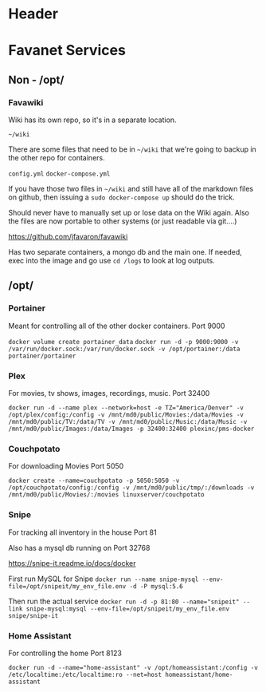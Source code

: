 <!-- TITLE: Home -->
<!-- SUBTITLE: A quick summary of Home -->

# Header

# Favanet Services
## Non - /opt/

### Favawiki

Wiki has its own repo, so it's in a separate location.

`~/wiki`

There are some files that need to be in `~/wiki` that we're going to backup in the other repo for containers.

`config.yml`
`docker-compose.yml`

If you have those two files in `~/wiki` and still have all of the markdown files on github, then issuing a `sudo docker-compose up` should do the trick.

Should never have to manually set up or lose data on the Wiki again. Also the files are now portable to other systems (or just readable via git....)

https://github.com/jfavaron/favawiki

Has two separate containers, a mongo db and the main one. If needed, exec into the image and go use `cd /logs` to look at log outputs.

## /opt/

### Portainer
Meant for controlling all of the other docker containers.
Port 9000

`docker volume create portainer_data`
`docker run -d -p 9000:9000 -v /var/run/docker.sock:/var/run/docker.sock -v /opt/portainer:/data portainer/portainer`

### Plex
For movies, tv shows, images, recordings, music.
Port 32400

`docker run -d --name plex --network=host -e TZ="America/Denver" -v /opt/plex/config:/config -v /mnt/md0/public/Movies:/data/Movies -v /mnt/md0/public/TV:/data/TV -v /mnt/md0/public/Music:/data/Music -v /mnt/md0/public/Images:/data/Images -p 32400:32400 plexinc/pms-docker`

### Couchpotato
For downloading Movies
Port 5050

`docker create --name=couchpotato -p 5050:5050 -v /opt/couchpotato/config:/config -v /mnt/md0/public/tmp/:/downloads -v /mnt/md0/public/Movies/:/movies linuxserver/couchpotato`

### Snipe
For tracking all inventory in the house
Port 81

Also has a mysql db running on Port 32768

https://snipe-it.readme.io/docs/docker

First run MySQL for Snipe
`docker run --name snipe-mysql --env-file=/opt/snipeit/my_env_file.env -d -P mysql:5.6`

Then run the actual service
`docker run -d -p 81:80 --name="snipeit" --link snipe-mysql:mysql --env-file=/opt/snipeit/my_env_file.env snipe/snipe-it`

### Home Assistant
For controlling the home
Port 8123

`docker run -d --name="home-assistant" -v /opt/homeassistant:/config -v /etc/localtime:/etc/localtime:ro --net=host homeassistant/home-assistant`
